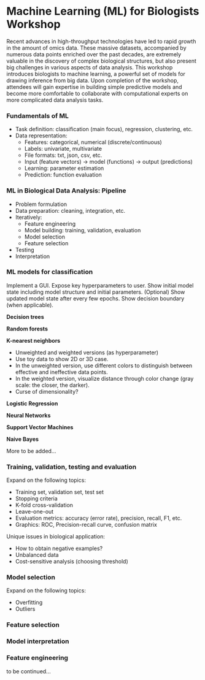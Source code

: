 # Machine Learning (ML) for Biologists Workshop

Recent advances in high-throughput technologies have led to rapid growth in the amount of omics data. These massive datasets, accompanied by numerous data points enriched over the past decades, are extremely valuable in the discovery of complex biological structures, but also present big challenges in various aspects of data analysis. This workshop introduces biologists to machine learning, a powerful set of models for drawing inference from big data.  Upon completion of the workshop, attendees will gain expertise in building simple predictive models and become more comfortable to collaborate with computational experts on more complicated data analysis tasks.

### Fundamentals of ML

* Task definition: classification (main focus), regression, clustering, etc.
* Data representation: 
  * Features: categorical, numerical (discrete/continuous)
  * Labels: univariate, multivariate
  * File formats: txt, json, csv, etc.
  * Input (feature vectors) -> model (functions) -> output (predictions)
  * Learning: parameter estimation
  * Prediction: function evaluation
    
### ML in Biological Data Analysis: Pipeline

* Problem formulation
* Data preparation: cleaning, integration, etc.
* Iteratively:
  * Feature engineering
  * Model building: training, validation, evaluation
  * Model selection
  * Feature selection
* Testing
* Interpretation

### ML models for classification

Implement a GUI.
Expose key hyperparameters to user.
Show initial model state including model structure and initial parameters.
(Optional) Show updated model state after every few epochs.
Show decision boundary (when applicable).

**Decision trees**

**Random forests**

**K-nearest neighbors**

* Unweighted and weighted versions (as hyperparameter)
* Use toy data to show 2D or 3D case.
* In the unweighted version, use different colors to distinguish between effective and ineffective data points.
* In the weighted version, visualize distance through color change (gray scale: the closer, the darker).
* Curse of dimensionality?

**Logistic Regression**

**Neural Networks**

**Support Vector Machines**

**Naive Bayes**

More to be added... 

### Training, validation, testing and evaluation

Expand on the following topics:
* Training set, validation set, test set
* Stopping criteria
* K-fold cross-validation
* Leave-one-out
* Evaluation metrics: accuracy (error rate), precision, recall, F1, etc.
* Graphics: ROC, Precision-recall curve, confusion matrix

Unique issues in biological application:
* How to obtain negative examples?
* Unbalanced data
* Cost-sensitive analysis (choosing threshold)

### Model selection

Expand on the following topics:
* Overfitting
* Outliers

### Feature selection

### Model interpretation

### Feature engineering


to be continued...
